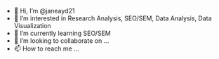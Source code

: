 - 👋 Hi, I’m @janeayd21
- 👀 I’m interested in Research Analysis, SEO/SEM, Data Analysis, Data Visualization
- 🌱 I’m currently learning SEO/SEM
- 💞️ I’m looking to collaborate on ...
- 📫 How to reach me ...

<!---
janeayd21/janeayd21 is a ✨ special ✨ repository because its `README.md` (this file) appears on your GitHub profile.
You can click the Preview link to take a look at your changes.
--->
